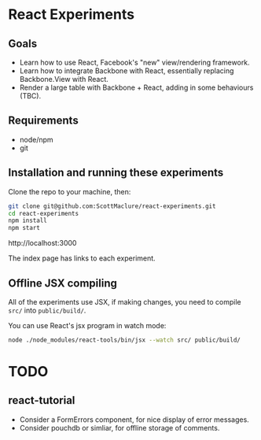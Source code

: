 # React Experiments

## Goals

* Learn how to use React, Facebook's "new" view/rendering framework.
* Learn how to integrate Backbone with React, essentially replacing Backbone.View with React.
* Render a large table with Backbone + React, adding in some behaviours (TBC).

## Requirements

* node/npm
* git

## Installation and running these experiments

Clone the repo to your machine, then:

```sh
git clone git@github.com:ScottMaclure/react-experiments.git
cd react-experiments
npm install
npm start
```

http://localhost:3000

The index page has links to each experiment.

## Offline JSX compiling

All of the experiments use JSX, if making changes, you need to compile `src/` into `public/build/`.

You can use React's jsx program in watch mode:

```sh
node ./node_modules/react-tools/bin/jsx --watch src/ public/build/
```

# TODO

## react-tutorial

* Consider a FormErrors component, for nice display of error messages.
* Consider pouchdb or simliar, for offline storage of comments.


